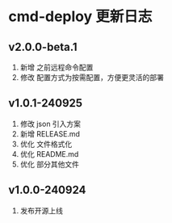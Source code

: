 # cmd-deploy 更新日志

## v2.0.0-beta.1

1. 新增 之前远程命令配置
2. 修改 配置方式为按需配置，方便更灵活的部署

## v1.0.1-240925

1. 修改 json 引入方案
2. 新增 RELEASE.md
3. 优化 文件格式化
4. 优化 README.md
5. 优化 部分其他文件

## v1.0.0-240924

1. 发布开源上线
